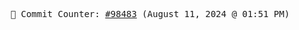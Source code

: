<p align="center">
    <samp>
        📮 Commit Counter: <a href="https://github.com/Javascript-void0/Javascript-void0/commits/main">#98483</a> (August 11, 2024 @ 01:51 PM)
    </samp>
</p>